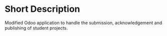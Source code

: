 # Short Description
Modified Odoo application to handle the submission, acknowledgement and publishing of student projects.
